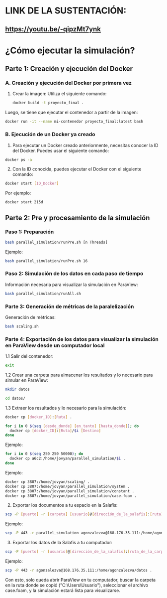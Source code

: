 # LINK DE LA SUSTENTACIÓN:
## https://youtu.be/-qipzMt7ynk

# ¿Cómo ejecutar la simulación?

## Parte 1: Creación y ejecución del Docker

### A. Creación y ejecución del Docker por primera vez

1. Crear la imagen: Utiliza el siguiente comando:

   ```bash
   docker build -t proyecto_final .
Luego, se tiene que ejecutar el contenedor a partir de la imagen:

```bash
docker run -it --name mi-contenedor proyecto_final:latest bash
```

### B. Ejecución de un Docker ya creado

1. Para ejecutar un Docker creado anteriormente, necesitas conocer la ID del Docker. Puedes usar el siguiente comando:

```bash
docker ps -a
```

2. Con la ID conocida, puedes ejecutar el Docker con el siguiente comando:

```bash
docker start [ID_Docker]
```

Por ejemplo: 

```bash
docker start 215d
```

## Parte 2: Pre y procesamiento de la simulación

### Paso 1: Preparación

```bash
bash parallel_simulation/runPre.sh [n Threads]
```

Ejemplo: 

```bash
bash parallel_simulation/runPre.sh 16
```

### Paso 2: Simulación de los datos en cada paso de tiempo
Información necesaria para visualizar la simulación en ParaView:

```bash
bash parallel_simulation/runAll.sh
```

### Parte 3: Generación de métricas de la paralelización
Generación de métricas:

```bash
bash scaling.sh
```

### Parte 4: Exportación de los datos para visualizar la simulación en ParaView desde un computador local

1.1 Salir del contenedor:

```bash
exit
```
1.2 Crear una carpeta para almacenar los resultados y lo necesario para simular en ParaView:

```bash
mkdir datos
```
```bash
cd datos/
```
1.3 Extraer los resultados y lo necesario para la simulación:

```bash
docker cp [docker_ID]:[Ruta] .
```
```bash
for i in 0 $(seq [desde_donde] [en_tanto] [hasta_donde]); do
  docker cp [docker_ID]:[Ruta]/$i [Destino]
done
```

Ejemplo:

```bash
for i in 0 $(seq 250 250 50000); do
  docker cp a6c2:/home/jovyan/parallel_simulation/$i .
done
```
Ejemplo:

```bash
docker cp 3807:/home/jovyan/scaling/ .
docker cp 3807:/home/jovyan/parallel_simulation/system .
docker cp 3807:/home/jovyan/parallel_simulation/constant .
docker cp 3807:/home/jovyan/parallel_simulation/case.foam .
```

2. Exportar los documentos a tu espacio en la Salafis:

```bash
scp -P [puerto] -r [carpeta] [usuario]@[dirección_de_la_salafis]:[ruta]
```

Ejemplo:

```bash
scp -P 443 -r parallel_simulation agonzalezva@168.176.35.111:/home/agonzalezva/
```

3. Exportar los datos de la Salafis a tu computador:

```bash
scp -P [puerto] -r [usuario]@[dirección_de_la_salafis]:[ruta_de_la_carpeta_a_copiar] .
```

Ejemplo:

```bash
scp -P 443 -r agonzalezva@168.176.35.111:/home/agonzalezva/datos .
```
Con esto, solo queda abrir ParaView en tu computador, buscar la carpeta en la ruta donde se copió ("C:\Users\Usuario"), seleccionar el archivo case.foam, y la simulación estará lista para visualizarse.
